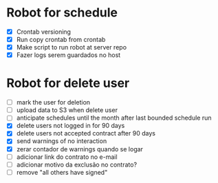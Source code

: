 # Robot for schedule
- [x] Crontab versioning
- [x] Run copy crontab from crontab
- [x] Make script to run robot at server repo
- [x] Fazer logs serem guardados no host

# Robot for delete user
- [ ] mark the user for deletion
- [ ] upload data to S3 when delete user
- [ ] anticipate schedules until the month after last bounded schedule run
- [x] delete users not logged in for 90 days
- [x] delete users not accepted contract after 90 days
- [x] send warnings of no interaction
- [x] zerar contador de warnings quando se logar
- [ ] adicionar link do contrato no e-mail
- [ ] adicionar motivo da exclusão no contrato?
- [ ] remove "all others have signed"
